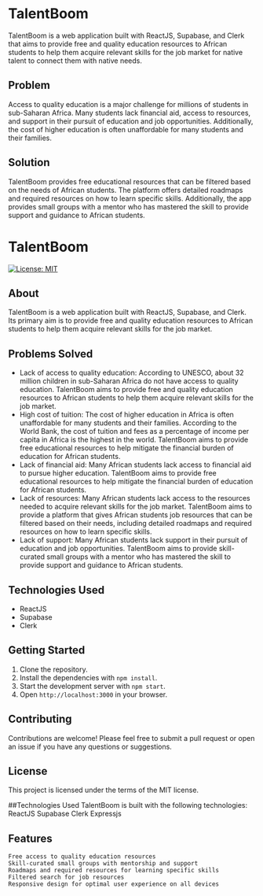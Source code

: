 # TalentBoom

TalentBoom is a web application built with ReactJS, Supabase, and Clerk that aims to provide free and quality education resources to African students to help them acquire relevant skills for the job market for native talent to connect them with native needs.

## Problem
Access to quality education is a major challenge for millions of students in sub-Saharan Africa. Many students lack financial aid, access to resources, and support in their pursuit of education and job opportunities. Additionally, the cost of higher education is often unaffordable for many students and their families.

## Solution
TalentBoom provides free educational resources that can be filtered based on the needs of African students. The platform offers detailed roadmaps and required resources on how to learn specific skills. Additionally, the app provides small groups with a mentor who has mastered the skill to provide support and guidance to African students.

# TalentBoom

[![License: MIT](https://img.shields.io/badge/License-MIT-yellow.svg)](https://opensource.org/licenses/MIT)

## About

TalentBoom is a web application built with ReactJS, Supabase, and Clerk. Its primary aim is to provide free and quality education resources to African students to help them acquire relevant skills for the job market.

## Problems Solved

- Lack of access to quality education: According to UNESCO, about 32 million children in sub-Saharan Africa do not have access to quality education. TalentBoom aims to provide free and quality education resources to African students to help them acquire relevant skills for the job market.
- High cost of tuition: The cost of higher education in Africa is often unaffordable for many students and their families. According to the World Bank, the cost of tuition and fees as a percentage of income per capita in Africa is the highest in the world. TalentBoom aims to provide free educational resources to help mitigate the financial burden of education for African students.
- Lack of financial aid: Many African students lack access to financial aid to pursue higher education. TalentBoom aims to provide free educational resources to help mitigate the financial burden of education for African students.
- Lack of resources: Many African students lack access to the resources needed to acquire relevant skills for the job market. TalentBoom aims to provide a platform that gives African students job resources that can be filtered based on their needs, including detailed roadmaps and required resources on how to learn specific skills.
- Lack of support: Many African students lack support in their pursuit of education and job opportunities. TalentBoom aims to provide skill-curated small groups with a mentor who has mastered the skill to provide support and guidance to African students.

## Technologies Used

- ReactJS
- Supabase
- Clerk

## Getting Started

1. Clone the repository.
2. Install the dependencies with `npm install`.
3. Start the development server with `npm start`.
4. Open `http://localhost:3000` in your browser.

## Contributing

Contributions are welcome! Please feel free to submit a pull request or open an issue if you have any questions or suggestions.

## License

This project is licensed under the terms of the MIT license.


##Technologies Used
TalentBoom is built with the following technologies:
    ReactJS
    Supabase
    Clerk
    Expressjs

## Features
    Free access to quality education resources
    Skill-curated small groups with mentorship and support
    Roadmaps and required resources for learning specific skills
    Filtered search for job resources
    Responsive design for optimal user experience on all devices

